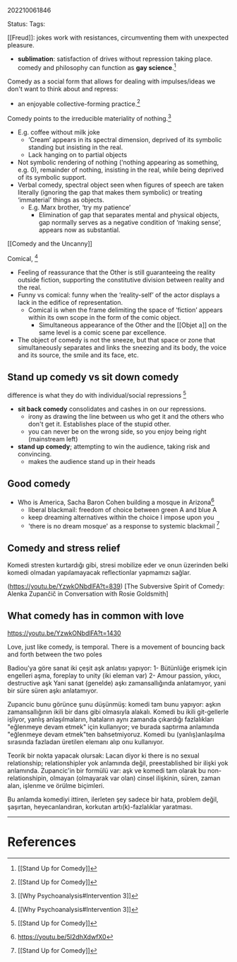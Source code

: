202210061846 

Status: 
Tags: 

[[Freud]]: jokes work with resistances, circumventing them with unexpected pleasure.
- **sublimation**: satisfaction of drives without repression taking place. comedy and philosophy can function as **gay science**.[^1]

Comedy as a social form that allows for dealing with impulses/ideas we don't want to think about and repress:
- an enjoyable collective-forming practice.[^1]

Comedy points to the irreducible materiality of nothing.[^3]
* E.g. coffee without milk joke
	* ‘Cream’ appears in its spectral dimension, deprived of its symbolic standing but insisting in the real.
	* Lack hanging on to partial objects
* Not symbolic rendering of nothing (‘nothing appearing as something, e.g. 0), remainder of nothing, insisting in the real, while being deprived of its symbolic support.
* Verbal comedy, spectral object seen when figures of speech are taken literally (ignoring the gap that makes them symbolic) or treating ‘immaterial’ things as objects.
	* E.g. Marx brother, ‘try my patience’
		* Elimination of gap that separates mental and physical objects, gap normally serves as a negative condition of ‘making sense’, appears now as substantial.

[[Comedy and the Uncanny]]

Comical, [^3]
* Feeling of reassurance that the Other is still guaranteeing the reality outside fiction, supporting the constitutive division between reality and the real.
* Funny vs comical: funny when the ‘reality-self’ of the actor displays a lack in the edifice of representation.
	* Comical is when the frame delimiting the space of ‘fiction’ appears within its own scope in the form of the comic object.
		* Simultaneous appearance of the Other and the [[Objet a]] on the same level is a comic scene par excellence.
* The object of comedy is not the sneeze, but that space or zone that simultaneously separates and links the sneezing and its body, the voice and its source, the smile and its face, etc.

## Stand up comedy vs sit down comedy 
difference is what they do with individual/social repressions [^1]
- **sit back comedy** consolidates and cashes in on our repressions.
	- irony as drawing the line between us who get it and the others who don't get it. Establishes place of the stupid other.
	- you can never be on the wrong side, so you enjoy being right (mainstream left)
- **stand up comedy**; attempting to win the audience, taking risk and convincing.
	- makes the audience stand up in their heads

## Good comedy
- Who is America,  Sacha Baron Cohen building a mosque in Arizona[^2]
	- liberal blackmail: freedom of choice between green A and blue A
	- keep dreaming alternatives within the choice I impose upon you
	- 'there is no dream mosque' as a response to systemic blackmail [^1]

## Comedy and stress relief
Komedi stresten kurtardığı gibi, stresi mobilize eder ve onun üzerinden belki komedi olmadan yapılamayacak reflectionlar yapmamızı sağlar. 


(https://youtu.be/YzwkONbdlFA?t=839) [The Subversive Spirit of Comedy: Alenka Zupančič in Conversation with Rosie Goldsmith]

## What comedy has in common with love

https://youtu.be/YzwkONbdlFA?t=1430

Love, just like comedy, is temporal. There is a movement of bouncing back and forth between the two poles 

Badiou'ya göre sanat iki çeşit aşk anlatısı yapıyor:
1- Bütünlüğe erişmek için engelleri aşma, foreplay to unity (iki eleman var)
2- Amour passion, yıkıcı, destructive aşk
Yani sanat (genelde) aşkı zamansallığında anlatamıyor, yani bir süre süren aşkı anlatamıyor. 

Zupancic bunu görünce şunu düşünmüş: komedi tam bunu yapıyor: aşkın zamansallığının ikili bir dans gibi olmasıyla alakalı. Komedi bu ikili git-gellerle işliyor, yanlış anlaşılmaların, hataların aynı zamanda çıkardığı fazlalıkları "eğlenmeye devam etmek" için kullanıyor; ve burada saptırma anlamında "eğlenmeye devam etmek"ten bahsetmiyoruz. Komedi bu (yanlış)anlaşılma sırasında fazladan üretilen elemanı alıp onu kullanıyor.

Teorik bir nokta yapacak olursak: Lacan diyor ki there is no sexual relationship; relationshipler yok anlamında değil, preestablished bir ilişki yok anlamında. Zupancic'in bir formülü var: aşk ve komedi tam olarak bu non-relationshipin, olmayan (olmayarak var olan) cinsel ilişkinin, süren, zaman alan, işlenme ve örülme biçimleri.

Bu anlamda komediyi ittiren, ilerleten şey sadece bir hata, problem değil, şaşırtan, heyecanlandıran, korkutan artı(k)-fazlalıklar yaratması.

---
# References

[^1]: [[Stand Up for Comedy]]
[^2]: https://youtu.be/5I2dhXdwfX0
[^3]: [[Why Psychoanalysis#Intervention 3]]